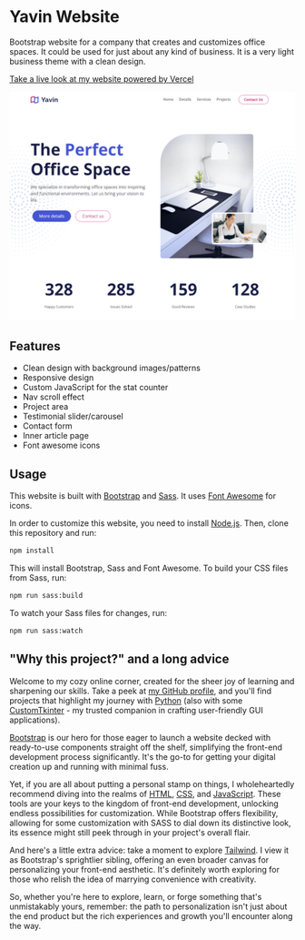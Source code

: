 # Yavin Website

Bootstrap website for a company that creates and customizes office spaces. It could be used for just about any kind of business. It is a very light business theme with a clean design.

[Take a live look at my website powered by Vercel](https://office-space-website-five.vercel.app/)

<img src="./images/screen.png" />

## Features

- Clean design with background images/patterns
- Responsive design
- Custom JavaScript for the stat counter
- Nav scroll effect
- Project area
- Testimonial slider/carousel
- Contact form
- Inner article page
- Font awesome icons

## Usage

This website is built with [Bootstrap](https://getbootstrap.com/) and [Sass](https://sass-lang.com/). It uses [Font Awesome](https://fontawesome.com/) for icons.

In order to customize this website, you need to install [Node.js](https://nodejs.org/en/). Then, clone this repository and run:

```bash
npm install
```

This will install Bootstrap, Sass and Font Awesome. To build your CSS files from Sass, run:

```bash
npm run sass:build
```

To watch your Sass files for changes, run:

```bash
npm run sass:watch
```

## "Why this project?" and a long advice

Welcome to my cozy online corner, created for the sheer joy of learning and sharpening our skills. Take a peek at [my GitHub profile](https://github.com/edg96), and you'll find projects that highlight my journey with [Python](https://www.python.org/) (also with some [CustomTkinter](https://github.com/TomSchimansky/CustomTkinter) - my trusted companion in crafting user-friendly GUI applications).

[Bootstrap](https://getbootstrap.com/) is our hero for those eager to launch a website decked with ready-to-use components straight off the shelf, simplifying the front-end development process significantly. It's the go-to for getting your digital creation up and running with minimal fuss.

Yet, if you are all about putting a personal stamp on things, I wholeheartedly recommend diving into the realms of [HTML](https://www.w3schools.com/html/), [CSS](https://www.w3schools.com/css/), and [JavaScript](https://www.w3schools.com/js/). These tools are your keys to the kingdom of front-end development, unlocking endless possibilities for customization. While Bootstrap offers flexibility, allowing for some customization with SASS to dial down its distinctive look, its essence might still peek through in your project's overall flair.

And here's a little extra advice: take a moment to explore [Tailwind](https://tailwindcss.com/). I view it as Bootstrap's sprightlier sibling, offering an even broader canvas for personalizing your front-end aesthetic. It's definitely worth exploring for those who relish the idea of marrying convenience with creativity.

So, whether you're here to explore, learn, or forge something that's unmistakably yours, remember: the path to personalization isn't just about the end product but the rich experiences and growth you'll encounter along the way.
